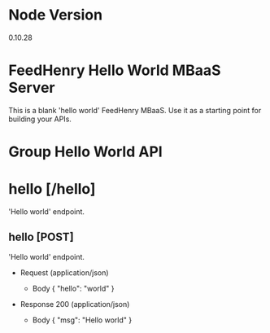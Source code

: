 # Node Version
0.10.28


# FeedHenry Hello World MBaaS Server

This is a blank 'hello world' FeedHenry MBaaS. Use it as a starting point for building your APIs. 

# Group Hello World API

# hello [/hello]

'Hello world' endpoint.

## hello [POST] 

'Hello world' endpoint.

+ Request (application/json)
    + Body
            {
              "hello": "world"
            }

+ Response 200 (application/json)
    + Body
            {
              "msg": "Hello world"
            }
